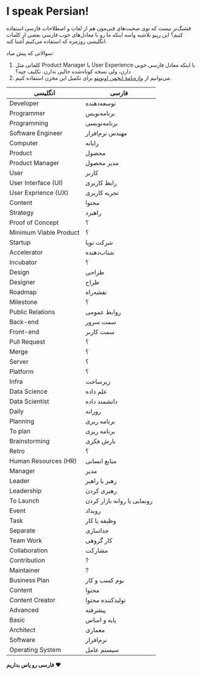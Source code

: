 # I speak Persian!

قشنگ‌تر نیست که توی صحبت‌های فنی‌مون هم از لغات و اصطلاحات فارسی استفاده کنیم؟ این ریپو تلاشیه واسه اینکه ما رو با معادل‌های خوب فارسی بعضی از کلمات انگلیسی روزمره که استفاده می‌کنیم آشنا کنه.  

سوالاتی که پیش میاد:

1. کلماتی مثل Product Manager یا User Experience با اینکه معادل فارسی خوبی دارن، ولی نسخه کوتاه‌شده جالبی ندارن. تکلیف چیه؟
2. می‌توانیم از [واژه‌نامهٔ انجمن اوبونتو](https://wiki.ubuntu-ir.org/wiki/%D9%88%D8%A7%DA%98%D9%87%E2%80%8C%D9%86%D8%A7%D9%85%D9%87%D9%94_%D8%A7%D9%86%D8%AC%D9%85%D9%86) برای تکمیل این مخزن استفاده کنیم.


| انگلیسی | فارسی |
|-----|-----|
| Developer | توسعه‌دهنده |
| Programmer | برنامه‌نویس |
| Programming | برنامه‌نویسی |
| Software Engineer | مهندس نرم‌افزار |
| Computer | رایانه |
| Product | محصول |
| Product Manager | مدیر محصول |
| User | کاربر |
| User Interface (UI) | رابط کاربری |
| User Exprience (UX) | تجربه کاربری |
| Content | محتوا |
| Strategy | راهبرد |
| Proof of Concept | ؟ |
| Minimum Viable Product | ؟ |
| Startup | شرکت نوپا |
| Accelerator | شتاب‌دهنده |
| Incubator | ؟ |
| Design | طراحی |
| Designer | طراح |
| Roadmap | نقشه‌راه |
| Milestone | ؟ |
| Public Relations | روابط عمومی |
| Back-end | سمت سرور |
| Front-end | سمت کاربر |
| Pull Request | ؟ |
| Merge | ؟ |
| Server | ؟ |
| Platform | ؟ |
| Infra | زیرساخت |
| Data Science | علم داده |
| Data Scientist | دانشمند داده |
| Daily | روزانه |
| Planning | برنامه ریزی |
| To plan | برنامه ریزی |
| Brainstorming | بارش فکری |
| Retro | ؟ |
| Human Resources (HR) | منابع انسانی |
| Manager | مدیر |
| Leader | رهبر یا راهبر |
| Leadership | رهبری کردن |
| To Launch | رونمایی یا روانه بازار کردن |
| Event | رویداد |
| Task | وظیفه یا کار |
| Separate | جداسازی |
| Team Work | کار گروهی |
| Collaboration | مشارکت |
| Contribution | ? |
| Maintainer | ? |
| Business Plan | بوم کسب و کار |
| Content | محتوا |
| Content Creator | تولیدکننده محتوا |
| Advanced | پیشرفته |
| Basic | پایه و اساس |
| Architect | معماری |
| Software | نرم‌افزار |
| Operating System | سیستم عامل |



**فارسی رو پاس بداریم** ❤️
